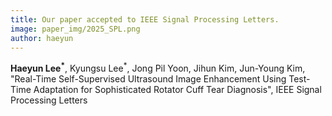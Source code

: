 ```yaml
---
title: Our paper accepted to IEEE Signal Processing Letters.
image: paper_img/2025_SPL.png
author: haeyun
---
```


**Haeyun Lee<sup>*</sup>**, Kyungsu Lee<sup>*</sup>, Jong Pil Yoon, Jihun Kim, Jun-Young Kim, "Real-Time Self-Supervised Ultrasound Image Enhancement Using Test-Time Adaptation for Sophisticated Rotator Cuff Tear Diagnosis", IEEE Signal Processing Letters

